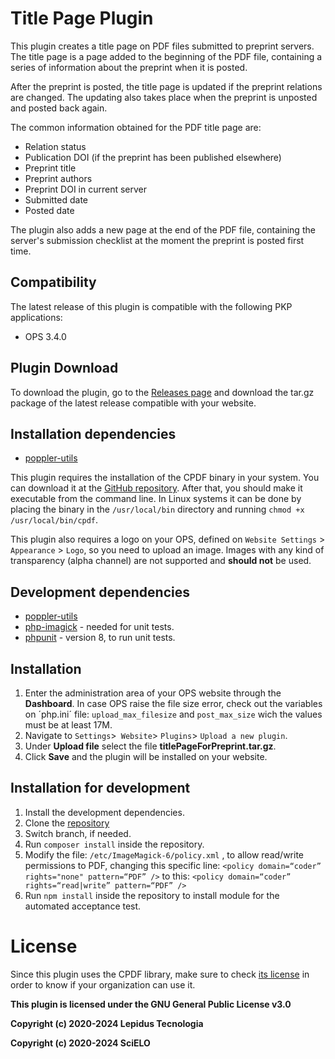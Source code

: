 # Title Page Plugin

This plugin creates a title page on PDF files submitted to preprint servers. The title page is a page added to the beginning of the PDF file, containing a series of information about the preprint when it is posted.

After the preprint is posted, the title page is updated if the preprint relations are changed. The updating also takes place when the preprint is unposted and posted back again.

The common information obtained for the PDF title page are:

- Relation status
- Publication DOI (if the preprint has been published elsewhere)
- Preprint title
- Preprint authors
- Preprint DOI in current server
- Submitted date 
- Posted date

The plugin also adds a new page at the end of the PDF file, containing the server's submission checklist at the moment the preprint is posted first time.

## Compatibility

The latest release of this plugin is compatible with the following PKP applications:

* OPS 3.4.0

## Plugin Download

To download the plugin, go to the [Releases page](https://github.com/lepidus/titlePageForPreprint/releases) and download the tar.gz package of the latest release compatible with your website.

## Installation dependencies 
* [poppler-utils](https://poppler.freedesktop.org/)

This plugin requires the installation of the CPDF binary in your system. You can download it at the [GitHub repository](https://github.com/coherentgraphics/cpdf-binaries). After that, you should make it executable from the command line. In Linux systems it can be done by placing the binary in the `/usr/local/bin` directory and running `chmod +x /usr/local/bin/cpdf`.

This plugin also requires a logo on your OPS, defined on `Website Settings` > `Appearance` > `Logo`, so you need to upload an image. Images with any kind of transparency (alpha channel) are not supported and **should not** be used.

## Development dependencies
* [poppler-utils](https://poppler.freedesktop.org/)
* [php-imagick](https://www.php.net/manual/pt_BR/imagick.compareimages.php) - needed for unit tests.
* [phpunit](https://phpunit.de/) - version 8, to run unit tests.

## Installation

1. Enter the administration area of ​​your OPS website through the __Dashboard__. In case OPS raise the file size error, check out the variables on ´php.ini´ file: `upload_max_filesize` and `post_max_size` wich the values must be at least 17M.
2. Navigate to `Settings`>` Website`> `Plugins`> `Upload a new plugin`.
3. Under __Upload file__ select the file __titlePageForPreprint.tar.gz__.
4. Click __Save__ and the plugin will be installed on your website.

## Installation for development
1. Install the development dependencies.
2. Clone the [repository](https://github.com/lepidus/titlePageForPreprint)
3. Switch branch, if needed.
4. Run `composer install` inside the repository.
5. Modify the file: `/etc/ImageMagick-6/policy.xml` , to allow read/write permissions to PDF, changing this specific line: `<policy domain=“coder” rights="none" pattern=“PDF” />` 
to this:            `<policy domain=“coder” rights=“read|write” pattern=“PDF” />`
6. Run `npm install` inside the repository to install module for the automated acceptance test.

# License

Since this plugin uses the CPDF library, make sure to check [its license](https://github.com/coherentgraphics/cpdf-binaries/blob/master/LICENSE) in order to know if your organization can use it.

__This plugin is licensed under the GNU General Public License v3.0__

__Copyright (c) 2020-2024 Lepidus Tecnologia__

__Copyright (c) 2020-2024 SciELO__